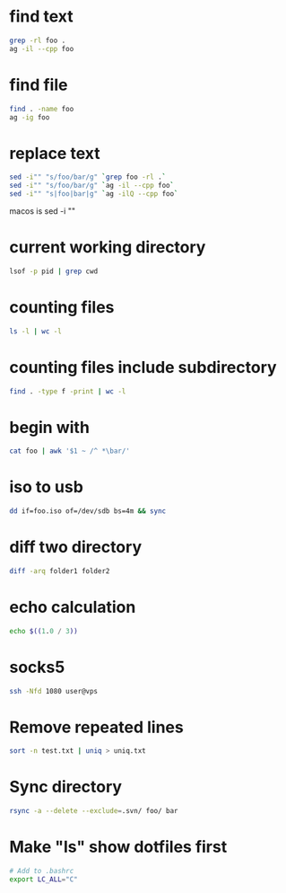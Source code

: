 # find text
```sh
grep -rl foo .
ag -il --cpp foo
```

# find file
```sh
find . -name foo
ag -ig foo
```

# replace text
```sh
sed -i"" "s/foo/bar/g" `grep foo -rl .`
sed -i"" "s/foo/bar/g" `ag -il --cpp foo`
sed -i"" "s|foo|bar|g" `ag -ilQ --cpp foo`
```
macos is sed -i ""

# current working directory
```sh
lsof -p pid | grep cwd
```

# counting files
```sh
ls -l | wc -l
```

# counting files include subdirectory
```sh
find . -type f -print | wc -l
```

# begin with
```sh
cat foo | awk '$1 ~ /^ *\bar/'
```

# iso to usb
```sh
dd if=foo.iso of=/dev/sdb bs=4m && sync
```

# diff two directory
```sh
diff -arq folder1 folder2
```

# echo calculation
```sh
echo $((1.0 / 3))
```

# socks5
```sh
ssh -Nfd 1080 user@vps
```

# Remove repeated lines
```sh
sort -n test.txt | uniq > uniq.txt
```

# Sync directory
```sh
rsync -a --delete --exclude=.svn/ foo/ bar
```

# Make "ls" show dotfiles first
```sh
# Add to .bashrc
export LC_ALL="C"
```
